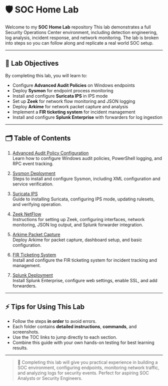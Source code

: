 # 🛡️ SOC Home Lab

Welcome to my **SOC Home Lab** repository This lab demonstrates a full Security Operations Center environment, including detection engineering, log analysis, incident response, and network monitoring. The lab is broken into  steps so you can follow along and replicate a real world SOC setup.

---

## 🎯 Lab Objectives

By completing this lab, you will learn to:

- Configure **Advanced Audit Policies** on Windows endpoints  
- Deploy **Sysmon** for endpoint process monitoring  
- Install and configure **Suricata IPS** in IPS mode  
- Set up **Zeek** for network flow monitoring and JSON logging  
- Deploy **Arkime** for network packet capture and analysis  
- Implement a **FIR ticketing system** for incident management  
- Install and configure **Splunk Enterprise** with forwarders for log ingestion  

---

## 🗂️ Table of Contents

1. [Advanced Audit Policy Configuration](https://github.com/Drevon-Shaw/SOC-LAB/blob/main/Advanced%20Audit%20Policy.md)  
   Learn how to configure Windows audit policies, PowerShell logging, and RPC event tracking.

2. [Sysmon Deployment](https://github.com/Drevon-Shaw/SOC-LAB/blob/main/Sysmon%20deployment.md)  
   Steps to install and configure Sysmon, including XML configuration and service verification.

3. [Suricata IPS]()  
   Guide to installing Suricata, configuring IPS mode, updating rulesets, and verifying operation.

4. [Zeek NetFlow](https://github.com/Drevon-Shaw/SOC-LAB/blob/main/zeek%20and%20suricata%20setup%20.md)  
   Instructions for setting up Zeek, configuring interfaces, network monitoring, JSON log output, and Splunk forwarder integration.

5. [Arkime Packet Capture](https://github.com/Drevon-Shaw/SOC-LAB/blob/main/arkime%20packet%20capture.md)  
   Deploy Arkime for packet capture, dashboard setup, and basic configuration.

6. [FIR Ticketing System](https://github.com/Drevon-Shaw/SOC-LAB/blob/main/FIR%20setup.md)  
   Install and configure the FIR ticketing system for incident tracking and management.

7. [Splunk Deployment](https://github.com/Drevon-Shaw/SOC-LAB/blob/main/splunk%20deployment.md)  
   Install Splunk Enterprise, configure web settings, enable SSL, and add forwarders.

---

## ⚡ Tips for Using This Lab

- Follow the steps **in order** to avoid errors.  
- Each folder contains **detailed instructions**, **commands**, and screenshots.  
- Use the TOC links to jump directly to each section.  
- Combine this guide with your own hands-on testing for best learning results.  

---

> 🎉 Completing this lab will give you practical experience in building a SOC environment, configuring endpoints, monitoring network traffic, and analyzing logs for security events. Perfect for aspiring SOC Analysts or Security Engineers.
